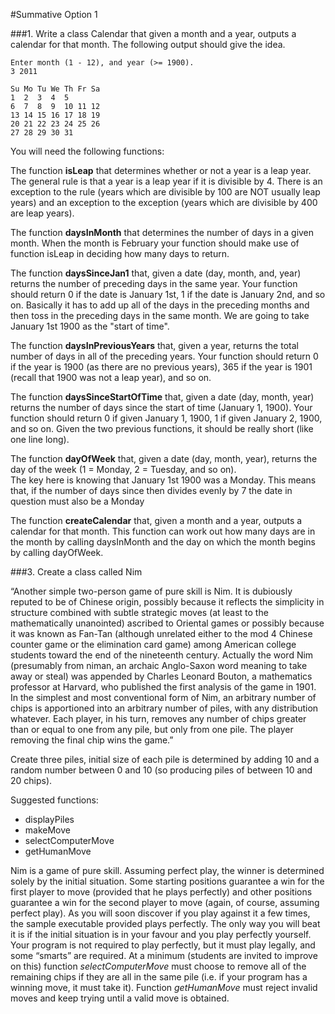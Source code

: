 #Summative Option 1

###1. Write a class Calendar that given a month and a year, outputs a calendar for that month. The following output should give the idea. 

    Enter month (1 - 12), and year (>= 1900). 
    3 2011 

    Su Mo Tu We Th Fr Sa 
    1  2  3  4  5  
    6  7  8  9  10 11 12 
    13 14 15 16 17 18 19 
    20 21 22 23 24 25 26 
    27 28 29 30 31 

You will need the following functions: 

The function **isLeap** that determines whether or not a year is a leap year. 
The general rule is that a year is a leap year if it is divisible by 4. There is an exception to the rule (years which are divisible by 100 are NOT usually leap years) and an exception to the exception (years which are divisible by 400 are leap years). 

The function **daysInMonth** that determines the number of days in a given month.
When the month is February your function should make use of function isLeap in deciding how many days to return.

The function **daysSinceJan1** that, given a date (day, month, and, year) returns the number of preceding days in the same year. Your function should return 0 if the date is January 1st, 1 if the date is January 2nd, and so on. Basically it has to add up all of the days in the preceding months and then toss in the preceding days in the same month. We are going to take January 1st 1900 as the "start of time". 

The function **daysInPreviousYears** that, given a year, returns the total number of days in all of the preceding years. Your function should return 0 if the year is 1900 (as there are no previous years), 365 if the year is 1901 (recall that 1900 was not a leap year), and so on. 

The function **daysSinceStartOfTime** that, given a date (day, month, year) returns the number of days since the start of time (January 1, 1900). Your function should return 0 if given January 1, 1900, 1 if given January 2, 1900, and so on. Given the two previous functions, it should be really short (like one line long). 

The function **dayOfWeek** that, given a date (day, month, year), returns the day of the week (1 = Monday, 2 = Tuesday, and so on).  
The key here is knowing that January 1st 1900 was a Monday. This means that, if the number of days since then divides evenly by 7 the date in question must also be a Monday

The function **createCalendar** that, given a month and a year, outputs a calendar for that month. This function can work out how many days are in the month by calling daysInMonth and the day on which the month begins by calling dayOfWeek. 

###3. Create a class called Nim

“Another simple two-person game of pure skill is Nim. It is dubiously reputed to be of Chinese origin, possibly because it reflects the simplicity in structure combined with subtle strategic moves (at least to the mathematically unanointed) ascribed to Oriental games or possibly because it was known as Fan-Tan (although unrelated either to the mod 4 Chinese counter game or the elimination card game) among American college students toward the end of the nineteenth century. Actually the word Nim (presumably from niman, an archaic Anglo-Saxon word meaning to take away or steal) was appended by Charles Leonard Bouton, a mathematics professor at Harvard, who published the first analysis of the game in 1901. In the simplest and most conventional form of Nim, an arbitrary number of chips is apportioned into an arbitrary number of piles, with any distribution whatever. Each player, in his turn, removes any number of chips greater than or equal to one from any pile, but only from one pile. The player removing the final chip wins the game.” 

Create three piles, initial size of each pile is determined by adding 10 and a random number between 0 and 10 (so producing piles of between 10 and 20 chips).

Suggested functions:

- displayPiles 
- makeMove 
- selectComputerMove 
- getHumanMove 


Nim is a game of pure skill. Assuming perfect play, the winner is determined solely by the initial situation. Some starting positions guarantee a win for the first player to move (provided that he plays perfectly) and other positions guarantee a win for the second player to move (again, of course, assuming perfect play). As you will soon discover if you play against it a few times, the sample executable provided plays perfectly. The only way you will beat it is if the initial situation is in your favour and you play perfectly yourself. 
Your program is not required to play perfectly, but it must play legally, and some “smarts” are required. At a minimum (students are invited to improve on this) function *selectComputerMove* must choose to remove all of the remaining chips if they are all in the same pile (i.e. if your program has a winning move, it must take it). Function *getHumanMove* must reject invalid moves and keep trying until a valid move is obtained. 
